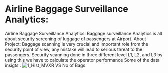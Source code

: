 # Airline Baggage Surveillance Analytics: 

Airline Baggage Surveillance Analytics: 
Baggage surveillance Analytics is all about security  screening  of luggage of passengers at Airport.
About Project: 
Baggage scanning is very crucial and important role from the security 	point of view, any mistake will lead to serious threat to the passengers. Security scanning done in three different level L1, L2, and L3 by using this we have to calculate the operator  performance
Some of the data insigts..
![1_Hist_MVXR VS No  of Bags](https://user-images.githubusercontent.com/87111271/132252015-fed5bc2d-df27-4ce0-b2a6-d813c0c9ad77.jpg)

